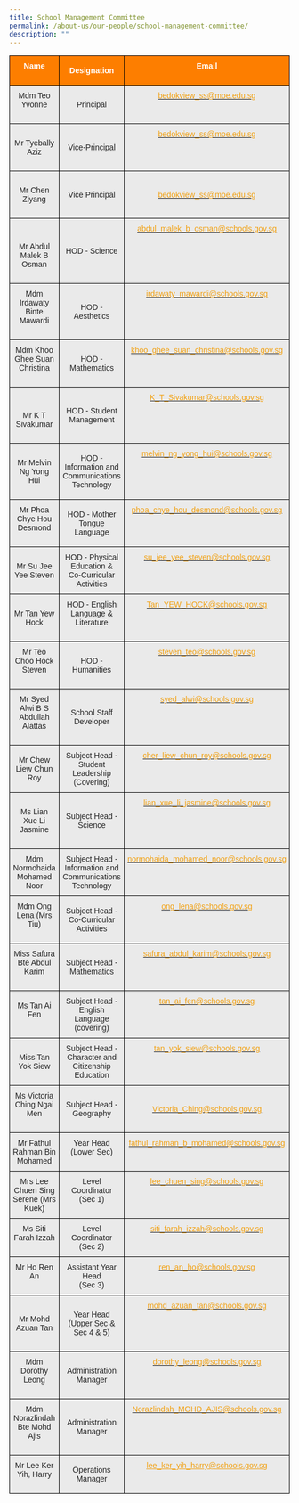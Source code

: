 ```yaml
---
title: School Management Committee
permalink: /about-us/our-people/school-management-committee/
description: ""
---
```

<style type="text/css">
.tg  {border-collapse:collapse;border-spacing:0;}
.tg td{border-color:black;border-style:solid;border-width:1px;font-family:Arial, sans-serif;font-size:14px;
  overflow:hidden;padding:10px 5px;word-break:normal;}
.tg th{border-color:black;border-style:solid;border-width:1px;font-family:Arial, sans-serif;font-size:14px;
  font-weight:normal;overflow:hidden;padding:10px 5px;word-break:normal;}
.tg .tg-41i5{background-color:#EAEAEA;color:#F2A00F;text-align:center;vertical-align:top}
.tg .tg-pa0n{background-color:#FD7E00;color:#FFF;font-weight:bold;text-align:center;vertical-align:middle}
.tg .tg-ii8k{background-color:#EAEAEA;color:#222;text-align:center;vertical-align:top}
.tg .tg-t0cp{background-color:#FD7E00;color:#FFF;font-weight:bold;text-align:center;vertical-align:top}
.tg .tg-ku5w{background-color:#EAEAEA;color:#222;text-align:center;vertical-align:middle}
</style>
<table class="tg">
<thead>
  <tr>
    <th class="tg-pa0n" colspan="2"><span style="color:#FFF;background-color:#FD7E00">Name</span><br><br></th>
    <th class="tg-pa0n"><span style="color:#FFF;background-color:#FD7E00">Designation</span><br></th>
    <th class="tg-t0cp"><span style="color:#FFF;background-color:#FD7E00">Email</span><br><br></th>
  </tr>
</thead>
<tbody>
  <tr>
    <td class="tg-ii8k" colspan="2"><span style="color:#222;background-color:#EAEAEA">Mdm Teo Yvonne</span><br><br></td>
    <td class="tg-ku5w"><span style="color:#222;background-color:#EAEAEA">Principal</span></td>
    <td class="tg-41i5"><a href="mailto:bedokview_ss@moe.edu.sg"><span style="text-decoration:none;color:#F2A00F">bedokview_ss@moe.edu.sg</span></a></td>
  </tr>
  <tr>
    <td class="tg-ku5w" colspan="2"><span style="color:#222;background-color:#EAEAEA"> </span><br><span style="color:#222;background-color:#EAEAEA">Mr Tyebally Aziz</span><br><br></td>
    <td class="tg-ku5w"><span style="color:#222;background-color:#EAEAEA">Vice-Principal</span></td>
    <td class="tg-41i5"><a href="mailto:bedokview_ss@moe.edu.sg"><span style="text-decoration:none;color:#F2A00F">bedokview_ss@moe.edu.sg</span></a></td>
  </tr>
  <tr>
    <td class="tg-ku5w" colspan="2"><span style="color:#222;background-color:#EAEAEA"> </span><br><span style="color:#222;background-color:#EAEAEA">Mr Chen Ziyang</span><br><br></td>
    <td class="tg-ku5w"><span style="color:#222;background-color:#EAEAEA">Vice Principal </span></td>
    <td class="tg-ku5w"><span style="color:#222;background-color:#EAEAEA"> </span><a href="mailto:bedokview_ss@moe.edu.sg"><span style="text-decoration:none;color:#F2A00F">bedokview_ss@moe.edu.sg</span></a></td>
  </tr>
  <tr>
    <td class="tg-ku5w" colspan="2"><span style="color:#222;background-color:#EAEAEA"> </span><br><br><span style="color:#222;background-color:#EAEAEA">Mr Abdul Malek B Osman</span><br><br></td>
    <td class="tg-ku5w"><span style="color:#222;background-color:#EAEAEA">HOD - Science</span></td>
    <td class="tg-41i5"><a href="mailto:abdul_malek_b_osman@schools.gov.sg"><span style="text-decoration:none;color:#F2A00F">abdul_malek_b_osman@schools.gov.sg</span></a></td>
  </tr>
  <tr>
    <td class="tg-ii8k" colspan="2"><span style="color:#222;background-color:#EAEAEA">Mdm Irdawaty Binte Mawardi</span><br><br></td>
    <td class="tg-ku5w"><span style="color:#222;background-color:#EAEAEA">HOD - Aesthetics   </span></td>
    <td class="tg-41i5"><a href="mailto:irdawaty_mawardi@schools.gov.sg"><span style="text-decoration:none;color:#F2A00F">irdawaty_mawardi@schools.gov.sg</span></a></td>
  </tr>
  <tr>
    <td class="tg-ii8k" colspan="2"><span style="color:#222;background-color:#EAEAEA">Mdm Khoo Ghee Suan Christina</span><br><br></td>
    <td class="tg-ku5w"><span style="color:#222;background-color:#EAEAEA">HOD - Mathematics   </span></td>
    <td class="tg-41i5"><a href="mailto:khoo_ghee_suan_christina@schools.gov.sg"><span style="text-decoration:none;color:#F2A00F">khoo_ghee_suan_christina@schools.gov.sg</span></a></td>
  </tr>
	  <tr>
    <td class="tg-ku5w" colspan="2"><span style="color:#222;background-color:#EAEAEA"> </span><br><br><span style="color:#222;background-color:#EAEAEA">Mr K T Sivakumar</span><br><br></td>
    <td class="tg-ku5w"><span style="color:#222;background-color:#EAEAEA">HOD - Student Management</span></td>
    <td class="tg-41i5"><a href="mailto:K_T_Sivakumar@schools.gov.sg "><span style="text-decoration:none;color:#F2A00F">K_T_Sivakumar@schools.gov.sg </span></a></td>
  </tr>
  <tr>
    <td class="tg-ku5w" colspan="2"><span style="color:#222;background-color:#EAEAEA"> </span><br><span style="color:#222;background-color:#EAEAEA">Mr Melvin Ng Yong Hui</span><br><br></td>
    <td class="tg-ku5w"><span style="color:#222;background-color:#EAEAEA">HOD - Information and Communications Technology</span></td>
    <td class="tg-41i5"><a href="mailto:melvin_ng_yong_hui@schools.gov.sg"><span style="text-decoration:none;color:#F2A00F">melvin_ng_yong_hui@schools.gov.sg</span></a></td>
  </tr>
  <tr>
    <td class="tg-ii8k" colspan="2"><span style="color:#222;background-color:#EAEAEA">Mr Phoa Chye Hou Desmond</span><br><br></td>
    <td class="tg-ku5w"><span style="color:#222;background-color:#EAEAEA"> HOD - Mother Tongue Language</span></td>
    <td class="tg-41i5"><a href="mailto:phoa_chye_hou_desmond@schools.gov.sg"><span style="text-decoration:none;color:#F2A00F">phoa_chye_hou_desmond@schools.gov.sg</span></a><span style="color:#222;background-color:#EAEAEA"> </span></td>
  </tr>
  <tr>
    <td class="tg-ku5w" colspan="2"><span style="color:#222;background-color:#EAEAEA"> Mr Su Jee Yee Steven</span></td>
    <td class="tg-ku5w"><span style="color:#222;background-color:#EAEAEA">HOD - Physical Education &amp;</span><br><span style="color:#222;background-color:#EAEAEA">Co-Curricular Activities </span></td>
    <td class="tg-41i5"><a href="mailto:su_jee_yee_steven@schools.gov.sg"><span style="text-decoration:none;color:#F2A00F">su_jee_yee_steven@schools.gov.sg </span></a></td>
  </tr>
  <tr>
    <td class="tg-ku5w" colspan="2"><span style="color:#222;background-color:#EAEAEA">Mr Tan Yew Hock</span></td>
    <td class="tg-ku5w"><span style="color:#222;background-color:#EAEAEA">HOD - English Language &amp; Literature </span><br><br></td>
    <td class="tg-41i5"><a href="mailto:Tan_YEW_HOCK@schools.gov.sg"><span style="text-decoration:none;color:#F2A00F">Tan_YEW_HOCK@schools.gov.sg </span></a></td>
  </tr>
  <tr>
    <td class="tg-ii8k" colspan="2"><span style="color:#222;background-color:#EAEAEA">Mr Teo Choo Hock Steven</span><br><br></td>
    <td class="tg-ku5w"><span style="color:#222;background-color:#EAEAEA"> HOD - Humanities</span></td>
    <td class="tg-41i5"><a href="mailto:steven_teo@schools.gov.sg"><span style="text-decoration:none;color:#F2A00F">steven_teo@schools.gov.sg</span></a></td>
  </tr>
  <tr>
    <td class="tg-ii8k" colspan="2"><span style="color:#222;background-color:#EAEAEA">Mr Syed Alwi B S Abdullah Alattas</span><br><br></td>
    <td class="tg-ku5w"><span style="color:#222;background-color:#EAEAEA"> School Staff Developer</span></td>
    <td class="tg-41i5"><a href="mailto:syed_alwi@schools.gov.sg"><span style="text-decoration:none;color:#F2A00F">syed_alwi@schools.gov.sg</span></a><br></td>
  </tr>
  <tr>
    <td class="tg-ku5w" colspan="2"><span style="color:#222;background-color:#EAEAEA">Mr Chew Liew Chun Roy</span></td>
    <td class="tg-ku5w"><span style="color:#222;background-color:#EAEAEA"> Subject Head -</span><br><span style="color:#222;background-color:#EAEAEA">Student Leadership</span><br><span style="color:#222;background-color:#EAEAEA">(Covering)</span></td>
    <td class="tg-41i5"><a href="mailto:cher_liew_chun_roy@schools.gov.sg"><span style="text-decoration:none;color:#F2A00F"> cher_liew_chun_roy@schools.gov.sg</span></a></td>
  </tr>
  <tr>
    <td class="tg-ku5w" colspan="2"><span style="color:#222;background-color:#EAEAEA"> </span><br><span style="color:#222;background-color:#EAEAEA">Ms Lian Xue Li Jasmine</span><br><br></td>
    <td class="tg-ku5w"><span style="color:#222;background-color:#EAEAEA"> Subject Head - Science</span></td>
    <td class="tg-41i5"><a href="mailto:lian_xue_li_jasmine@schools.gov.sg"><span style="text-decoration:none;color:#F2A00F">lian_xue_li_jasmine@schools.gov.sg </span></a></td>
  </tr>
  <tr>
    <td class="tg-ku5w" colspan="2"><span style="color:#222;background-color:#EAEAEA">Mdm Normohaida Mohamed Noor</span></td>
    <td class="tg-ku5w"><span style="color:#222;background-color:#EAEAEA"> Subject Head - Information and Communications Technology</span></td>
    <td class="tg-41i5"><a href="mailto:normohaida_mohamed_noor@schools.gov.sg"><span style="text-decoration:none;color:#F2A00F">normohaida_mohamed_noor@schools.gov.sg</span></a><span style="color:#222;background-color:#EAEAEA"> </span></td>
  </tr>
  <tr>
    <td class="tg-ii8k" colspan="2"><span style="color:#222;background-color:#EAEAEA">Mdm Ong Lena (Mrs Tiu)</span><br><br></td>
    <td class="tg-ku5w"><span style="color:#222;background-color:#EAEAEA"> Subject Head -</span><br><span style="color:#222;background-color:#EAEAEA">Co-Curricular Activities</span></td>
    <td class="tg-41i5"><a href="mailto:ong_lena@schools.gov.sg"><span style="text-decoration:none;color:#F2A00F">ong_lena@schools.gov.sg </span></a></td>
  </tr>
  <tr>
    <td class="tg-ii8k" colspan="2"><span style="color:#222;background-color:#EAEAEA"> Miss Safura Bte Abdul Karim </span><br><br></td>
    <td class="tg-ku5w"><span style="color:#222;background-color:#EAEAEA">Subject Head - Mathematics </span></td>
    <td class="tg-41i5"><a href="mailto:safura_abdul_karim@schools.gov.sg"><span style="text-decoration:none;color:#F2A00F">safura_abdul_karim@schools.gov.sg</span></a></td>
  </tr>
  <tr>
    <td class="tg-ku5w" colspan="2"><span style="color:#222;background-color:#EAEAEA">Ms Tan Ai Fen</span><br><br></td>
    <td class="tg-ku5w"><span style="color:#222;background-color:#EAEAEA">Subject Head - English Language </span><br><span style="color:#222;background-color:#EAEAEA">(covering)</span><br></td>
    <td class="tg-41i5"><a href="mailto:tan_ai_fen@schools.gov.sg"><span style="text-decoration:none;color:#F2A00F">tan_ai_fen@schools.gov.sg </span></a></td>
  </tr>
  <tr>
    <td class="tg-ku5w" colspan="2"><span style="color:#222;background-color:#EAEAEA"> Miss Tan Yok Siew</span></td>
    <td class="tg-ku5w"><span style="color:#222;background-color:#EAEAEA">Subject Head - Character and Citizenship Education</span></td>
    <td class="tg-41i5"><a href="mailto:tan_yok_siew@schools.gov.sg"><span style="text-decoration:none;color:#F2A00F">tan_yok_siew@schools.gov.sg</span></a><span style="color:#222;background-color:#EAEAEA"> </span></td>
  </tr>
  <tr>
    <td class="tg-ii8k" colspan="2"><span style="color:#222;background-color:#EAEAEA"> Ms Victoria Ching Ngai Men</span><br><br></td>
    <td class="tg-ku5w"><span style="color:#222;background-color:#EAEAEA">Subject Head - Geography </span></td>
    <td class="tg-ku5w"><span style="color:#222;background-color:#EAEAEA"> </span><a href="mailto:Victoria_Ching@schools.gov.sg"><span style="text-decoration:none;color:#F2A00F">Victoria_Ching@schools.gov.sg</span></a></td>
  </tr>
  <tr>
    <td class="tg-ku5w" colspan="2"><span style="color:#222;background-color:#EAEAEA">Mr Fathul Rahman Bin Mohamed</span></td>
    <td class="tg-ii8k"><span style="color:#222;background-color:#EAEAEA"> Year Head</span><br><span style="color:#222;background-color:#EAEAEA">(Lower Sec)</span><br><br></td>
    <td class="tg-41i5"><a href="mailto:fathul_rahman_b_mohamed@schools.gov.sg"><span style="text-decoration:none;color:#F2A00F">fathul_rahman_b_mohamed@schools.gov.sg</span></a></td>
  </tr>
  <tr>
    <td class="tg-ku5w" colspan="2"><span style="color:#222;background-color:#EAEAEA">Mrs Lee Chuen Sing Serene (Mrs Kuek)</span><br></td>
    <td class="tg-ii8k"><span style="color:#222;background-color:#EAEAEA">Level Coordinator</span><br><span style="color:#222;background-color:#EAEAEA">(Sec 1)</span><br><br></td>
    <td class="tg-41i5"><a href="mailto:lee_chuen_sing@schools.gov.sg"><span style="text-decoration:none;color:#F2A00F">lee_chuen_sing@schools.gov.sg</span></a><br></td>
  </tr>
  <tr>
    <td class="tg-ii8k" colspan="2"><span style="color:#222;background-color:#EAEAEA">Ms Siti Farah Izzah</span><br><span style="color:#222;background-color:#EAEAEA"> </span></td>
    <td class="tg-ku5w"><span style="color:#222;background-color:#EAEAEA"> Level Coordinator</span><br><span style="color:#222;background-color:#EAEAEA">(Sec 2)</span></td>
    <td class="tg-41i5"><a href="mailto:siti_farah_izzah@schools.gov.sg"><span style="text-decoration:none;color:#F2A00F">siti_farah_izzah@schools.gov.sg </span></a></td>
  </tr>
  <tr>
    <td class="tg-ii8k" colspan="2"><span style="color:#222;background-color:#EAEAEA">Mr Ho Ren An</span><br><br></td>
    <td class="tg-ku5w"><span style="color:#222;background-color:#EAEAEA">Assistant Year Head</span><br><span style="color:#222;background-color:#EAEAEA">(Sec 3)</span><br></td>
    <td class="tg-41i5"><a href="mailto:ren_an_ho@schools.gov.sg"><span style="text-decoration:none;color:#F2A00F">ren_an_ho@schools.gov.sg</span></a><span style="color:#222;background-color:#EAEAEA"> </span></td>
  </tr>
  <tr>
    <td class="tg-ku5w" colspan="2"><span style="color:#222;background-color:#EAEAEA">Mr Mohd Azuan Tan</span></td>
    <td class="tg-ku5w"><span style="color:#222;background-color:#EAEAEA"> </span><br><span style="color:#222;background-color:#EAEAEA"> Year Head</span><br><span style="color:#222;background-color:#EAEAEA">(Upper Sec &amp; Sec 4 &amp; 5)</span><br><br></td>
    <td class="tg-41i5"><a href="mailto:mohd_azuan_tan@schools.gov.sg"><span style="text-decoration:none;color:#F2A00F">mohd_azuan_tan@schools.gov.sg</span></a><span style="color:#222;background-color:#EAEAEA"> </span></td>
  </tr>
  <tr>
    <td class="tg-ii8k" colspan="2"><span style="color:#222;background-color:#EAEAEA"> Mdm Dorothy Leong</span><br><br></td>
    <td class="tg-ku5w"><span style="color:#222;background-color:#EAEAEA">Administration Manager </span></td>
    <td class="tg-41i5"><a href="mailto:dorothy_leong@schools.gov.sg"><span style="text-decoration:none;color:#F2A00F">dorothy_leong@schools.gov.sg</span></a><span style="color:#222;background-color:#EAEAEA"> </span></td>
  </tr>
  <tr>
    <td class="tg-ii8k" colspan="2"><span style="color:#222;background-color:#EAEAEA">Mdm Norazlindah Bte Mohd Ajis</span><br><br></td>
    <td class="tg-ku5w"><span style="color:#222;background-color:#EAEAEA"> Administration Manager</span></td>
    <td class="tg-41i5"><a href="mailto:Norazlindah_MOHD_AJIS@schools.gov.sg"><span style="text-decoration:none;color:#F2A00F">Norazlindah_MOHD_AJIS@schools.gov.sg </span></a></td>
  </tr>
  <tr>
    <td class="tg-ii8k" colspan="2"><span style="color:#222;background-color:#EAEAEA">Mr Lee Ker Yih, Harry</span><br><br></td>
    <td class="tg-ku5w"><span style="color:#222;background-color:#EAEAEA"> Operations Manager </span></td>
    <td class="tg-ii8k"><a href="mailto:lee_ker_yih_harry@schools.gov.sg"><span style="text-decoration:underline;color:#F2A00F">lee_ker_yih_harry@schools.gov.sg</span></a></td>
  </tr>
</tbody>
</table>